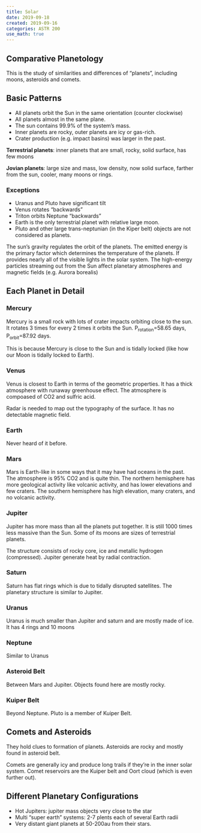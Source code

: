 ```yaml
---
title: Solar 
date: 2019-09-18
created: 2019-09-16
categories: ASTR 200
use_math: true
---
```


## Comparative Planetology

This is the study of similarities and differences of “planets”, including moons, asteroids and comets.

## Basic Patterns

- All planets orbit the Sun in the same orientation (counter clockwise)
- All planets almost in the same plane.
- The sun contains 99.9% of the system’s mass.
- Inner planets are rocky, outer planets are icy or gas-rich.
- Crater production (e.g. impact basins) was larger in the past.

**Terrestrial planets**: inner planets that are small, rocky, solid surface, has few moons

**Jovian planets**: large size and mass, low density, now solid surface, farther from the sun, cooler, many moons or rings.

### Exceptions

- Uranus and Pluto have significant tilt
- Venus rotates “backwards”
- Triton orbits Neptune “backwards”
- Earth is the only terrestrial planet with relative large moon.
- Pluto and other large trans-neptunian (in the Kiper belt) objects are not considered as planets.

The sun’s gravity regulates the orbit of the planets. The emitted energy is the primary factor which determines the temperature of the planets. If provides nearly all of the visible lights in the solar system. The high-energy particles streaming out from the Sun affect planetary atmospheres and magnetic fields (e.g. Aurora borealis)

## Each Planet in Detail

### Mercury

Mercury is a small rock with lots of crater impacts orbiting close to the sun. It rotates 3 times for every 2 times it orbits the Sun. P<sub>rotation</sub>=58.65 days, P<sub>orbit</sub>=87.92 days.

This is because Mercury is close to the Sun and is tidally locked (like how our Moon is tidally locked to Earth).

### Venus

Venus is closest to Earth in terms of the geometric properties. It has a thick atmosphere with runaway greenhouse effect. The atmosphere is compoased of CO2 and sulfric acid. 

Radar is needed to map out the typography of the surface. It has no detectable magnetic field.

### Earth

Never heard of it before.

### Mars

Mars is Earth-like in some ways that it may have had oceans in the past. The atmosphere is 95% CO2 and is quite thin. The northern hemisphere has more geological activity like volcanic activity, and has lower elevations and few craters. The southern hemisphere has high elevation, many craters, and no volcanic activity.

### Jupiter

Jupiter has more mass than all the planets put together. It is still 1000 times less massive than the Sun. Some of its moons are sizes of terrestrial planets.

The structure consists of rocky core, ice and metallic hydrogen (compressed). Jupiter generate heat by radial contraction.

### Saturn

Saturn has flat rings which is due to tidally disrupted satellites. The planetary structure is similar to Jupiter. 

### Uranus

Uranus is much smaller than Jupiter and saturn and are mostly made of ice. It has 4 rings and 10 moons

### Neptune

Similar to Uranus

### Asteroid Belt

Between Mars and Jupiter. Objects found here are mostly rocky.

### Kuiper Belt

Beyond Neptune. Pluto is a member of Kuiper Belt.

## Comets and Asteroids

They hold clues to formation of planets. Asteroids are rocky and mostly found in asteroid belt. 

Comets are generally icy and produce long trails if they’re in the inner solar system. Comet reservoirs are the Kuiper belt and Oort cloud (which is even further out).

## Different Planetary Configurations

- Hot Jupiters: jupiter mass objects very close to the star
- Multi “super earth” systems: 2-7 plents each of several Earth radii
- Very distant giant planets at 50-200au from their stars.